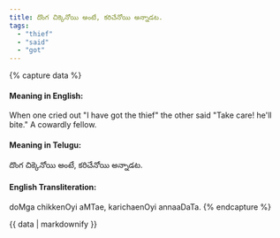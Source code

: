 ```yaml
---
title: దొంగ చిక్కెనోయి అంటే, కరిచేనోయి అన్నాడట.
tags:
  - "thief"
  - "said"
  - "got"
---
```


{% capture data %}
#### Meaning in English:
When one cried out "I have got the thief" the other said "Take care! he'll bite."
A cowardly fellow.

#### Meaning in Telugu:
దొంగ చిక్కెనోయి అంటే, కరిచేనోయి అన్నాడట.

#### English Transliteration:
doMga chikkenOyi aMTae, karichaenOyi annaaDaTa.
{% endcapture %}

{{ data | markdownify }}

